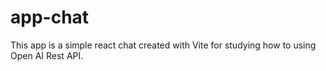 # app-chat
This app is a simple react chat created with Vite for studying how to using Open AI Rest API.
